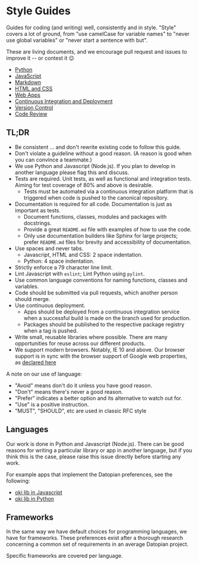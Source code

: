 ﻿# Style Guides

Guides for coding (and writing) well, consistently and in style. "Style" covers a lot of ground, from "use camelCase for variable names" to "never use global variables" or "never start a sentence with but".

These are living documents, and we encourage pull request and issues to improve it -- or contest it 😉

* [Python](./python/)
* [JavaScript](./javascript/)
* [Markdown](./markdown/)
* [HTML and CSS](./html-css/)
* [Web Apps](./web-apps/)
* [Continuous Integration and Deployment](./continuous-integration-deployment/)
* [Version Control](./version-control/)
* [Code Review](./code-review/)


## TL;DR

* Be consistent ... and don't rewrite existing code to follow this guide.
* Don't violate a guideline without a good reason. (A reason is good when you can convince a teammate.)
* We use Python and Javascript (Node.js). If you plan to develop in another language please flag this and discuss.
* Tests are required. Unit tests, as well as functional and integration tests. Aiming for test coverage of 80% and above is desirable.
  * Tests must be automated via a continuous integration platform that is triggered when code is pushed to the canonical repository.
* Documentation is required for all code. Documentation is just as important as tests.
  * Document functions, classes, modules and packages with docstrings.
  * Provide a great `README.md` file with examples of how to use the code.
  * Only use documentation builders like Sphinx for large projects; prefer `README.md` files for brevity and accessibility of documentation.
* Use spaces and never tabs.
  * Javascript, HTML and CSS: 2 space indentation.
  * Python: 4 space indentation.
* Strictly enforce a 79 character line limit.
* Lint Javascript with `eslint`; Lint Python using `pylint`.
* Use common language conventions for naming functions, classes and variables.
* Code should be submitted via pull requests, which another person should merge.
* Use continuous deployment.
  * Apps should be deployed from a continuous integration service when a successful build is made on the branch used for production.
  * Packages should be published to the respective package registry when a tag is pushed.
* Write small, reusable libraries where possible. There are many opportunities for reuse across our different products.
* We support modern browsers. Notably, IE 10 and above. Our browser support is in sync with the browser support of Google web properties, as [declared here](https://support.google.com/a/answer/33864?hl=en)

A note on our use of language:

* "Avoid" means don't do it unless you have good reason.
* "Don't" means there's never a good reason.
* "Prefer" indicates a better option and its alternative to watch out for.
* "Use" is a positive instruction.
* "MUST", "SHOULD", etc are used in classic RFC style

## Languages

Our work is done in Python and Javascript (Node.js). There can be good reasons for writing a particular library or app in another language, but if you think this is the case, please raise this issue directly before starting any work.

For example apps that implement the Datopian preferences, see the following:

* [oki lib in Javascript](https://github.com/okfn/oki-js)
* [oki lib in Python](https://github.com/okfn/oki-py)

## Frameworks

In the same way we have default choices for programming languages, we have for frameworks. These preferences exist after a thorough research concerning a common set of requirements in an average Datopian project.

Specific frameworks are covered per language.


